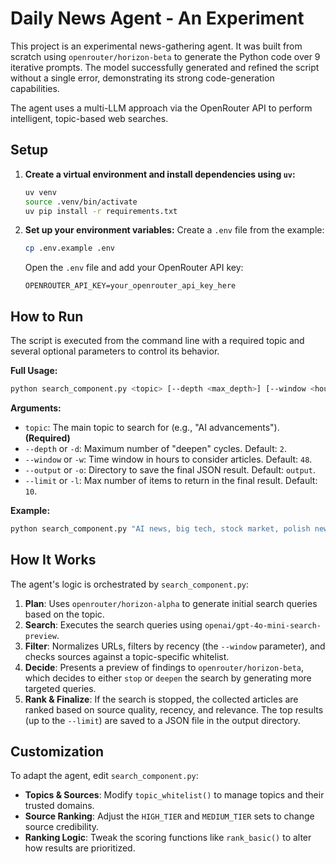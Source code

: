 # Daily News Agent - An Experiment

This project is an experimental news-gathering agent. It was built from scratch using `openrouter/horizon-beta` to generate the Python code over 9 iterative prompts. The model successfully generated and refined the script without a single error, demonstrating its strong code-generation capabilities.

The agent uses a multi-LLM approach via the OpenRouter API to perform intelligent, topic-based web searches.

## Setup

1.  **Create a virtual environment and install dependencies using `uv`:**
    ```bash
    uv venv
    source .venv/bin/activate
    uv pip install -r requirements.txt
    ```

2.  **Set up your environment variables:**
    Create a `.env` file from the example:
    ```bash
    cp .env.example .env
    ```
    Open the `.env` file and add your OpenRouter API key:
    ```
    OPENROUTER_API_KEY=your_openrouter_api_key_here
    ```

## How to Run

The script is executed from the command line with a required topic and several optional parameters to control its behavior.

**Full Usage:**

```bash
python search_component.py <topic> [--depth <max_depth>] [--window <hours>] [--output <dir>] [--limit <num>]
```

**Arguments:**

-   `topic`: The main topic to search for (e.g., "AI advancements"). **(Required)**
-   `--depth` or `-d`: Maximum number of "deepen" cycles. Default: `2`.
-   `--window` or `-w`: Time window in hours to consider articles. Default: `48`.
-   `--output` or `-o`: Directory to save the final JSON result. Default: `output`.
-   `--limit` or `-l`: Max number of items to return in the final result. Default: `10`.

**Example:**

```bash
python search_component.py "AI news, big tech, stock market, polish news" --depth 3 --window 72 --limit 15
```

## How It Works

The agent's logic is orchestrated by `search_component.py`:

1.  **Plan**: Uses `openrouter/horizon-alpha` to generate initial search queries based on the topic.
2.  **Search**: Executes the search queries using `openai/gpt-4o-mini-search-preview`.
3.  **Filter**: Normalizes URLs, filters by recency (the `--window` parameter), and checks sources against a topic-specific whitelist.
4.  **Decide**: Presents a preview of findings to `openrouter/horizon-beta`, which decides to either `stop` or `deepen` the search by generating more targeted queries.
5.  **Rank & Finalize**: If the search is stopped, the collected articles are ranked based on source quality, recency, and relevance. The top results (up to the `--limit`) are saved to a JSON file in the output directory.

## Customization

To adapt the agent, edit `search_component.py`:

-   **Topics & Sources**: Modify `topic_whitelist()` to manage topics and their trusted domains.
-   **Source Ranking**: Adjust the `HIGH_TIER` and `MEDIUM_TIER` sets to change source credibility.
-   **Ranking Logic**: Tweak the scoring functions like `rank_basic()` to alter how results are prioritized.

